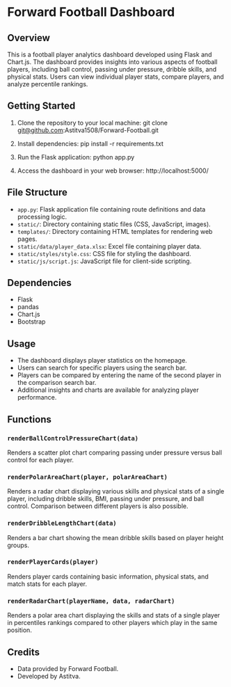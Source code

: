 # Forward Football Dashboard

## Overview

This is a football player analytics dashboard developed using Flask and Chart.js. The dashboard provides insights into various aspects of football players, including ball control, passing under pressure, dribble skills, and physical stats. Users can view individual player stats, compare players, and analyze percentile rankings.

## Getting Started

1. Clone the repository to your local machine: 
git clone git@github.com:Astitva1508/Forward-Football.git

2. Install dependencies:
pip install -r requirements.txt

3. Run the Flask application:
python app.py

4. Access the dashboard in your web browser:
http://localhost:5000/


## File Structure

- `app.py`: Flask application file containing route definitions and data processing logic.
- `static/`: Directory containing static files (CSS, JavaScript, images).
- `templates/`: Directory containing HTML templates for rendering web pages.
- `static/data/player_data.xlsx`: Excel file containing player data.
- `static/styles/style.css`: CSS file for styling the dashboard.
- `static/js/script.js`: JavaScript file for client-side scripting.

## Dependencies

- Flask
- pandas
- Chart.js
- Bootstrap

## Usage

- The dashboard displays player statistics on the homepage.
- Users can search for specific players using the search bar.
- Players can be compared by entering the name of the second player in the comparison search bar.
- Additional insights and charts are available for analyzing player performance.

## Functions

### `renderBallControlPressureChart(data)`

Renders a scatter plot chart comparing passing under pressure versus ball control for each player.

### `renderPolarAreaChart(player, polarAreaChart)`

Renders a radar chart displaying various skills and physical stats of a single player, including dribble skills, BMI, passing under pressure, and ball control.
Comparison between different players is also possible.

### `renderDribbleLengthChart(data)`

Renders a bar chart showing the mean dribble skills based on player height groups.

### `renderPlayerCards(player)`

Renders player cards containing basic information, physical stats, and match stats for each player.

### `renderRadarChart(playerName, data, radarChart)`

Renders a polar area chart displaying the skills and stats of a single player in percentiles rankings compared to other players which play in the same position.

## Credits

- Data provided by Forward Football.
- Developed by Astitva.